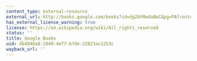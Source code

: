```yaml
---
content_type: external-resource
external_url: http://books.google.com/books?id=dg2bYMwdaBwC&pg=PAfrontcover
has_external_license_warning: true
license: https://en.wikipedia.org/wiki/All_rights_reserved
status: ''
title: Google Books
uid: db494ba8-1840-4ef7-b7de-22823ac1253c
wayback_url: ''
---
```

